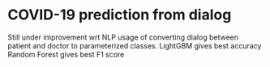 # COVID-19 prediction from dialog

Still under improvement wrt NLP usage of converting dialog between patient and doctor to parameterized classes.
LightGBM gives best accuracy
Random Forest gives best F1 score


